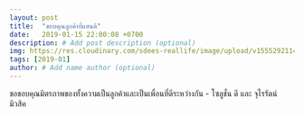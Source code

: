 ```yaml
---
layout: post
title:  "ขอบคุณลูกค้าที่แสนดี"
date:   2019-01-15 22:00:08 +0700
description: # Add post description (optional)
img: https://res.cloudinary.com/sdees-reallife/image/upload/v1555292114/P_20150629_131958.jpg # Add image post (optional)
tags: [2019-01]
author: # Add name author (optional)
---
```

ขอขอบคุณมิตรภาพของทั้งความเป็นลูกค้าและเป็นเพื่อนที่ดีระหว่างกัน - โซลูชั่น ดี และ จุไรรัตน์ มิวสิค
